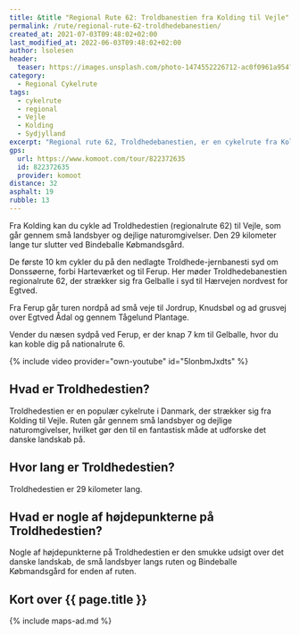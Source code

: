 ```yaml
---
title: &title "Regional Rute 62: Troldbanestien fra Kolding til Vejle"
permalink: /rute/regional-rute-62-troldhedebanestien/
created_at: 2021-07-03T09:48:02+02:00
last_modified_at: 2022-06-03T09:48:02+02:00
author: lsolesen
header:
  teaser: https://images.unsplash.com/photo-1474552226712-ac0f0961a954?ixlib=rb-1.2.1&ixid=eyJhcHBfaWQiOjEyMDd9&auto=format&fit=crop&h=300&w=400&q=10
category:
  - Regional Cykelrute
tags:
  - cykelrute
  - regional
  - Vejle
  - Kolding
  - Sydjylland
excerpt: "Regional rute 62, Troldhedebanestien, er en cykelrute fra Kolding mod Vejle, som tager dig gennem små landsbyer og skønne naturområder. Den 32 km lange rute slutter ved Bindeballe Købmandsgård."
gps:
  url: https://www.komoot.com/tour/822372635
  id: 822372635
  provider: komoot
distance: 32
asphalt: 19
rubble: 13
---
```


Fra Kolding kan du cykle ad Troldhedestien (regionalrute 62) til Vejle, som går gennem små landsbyer og dejlige naturomgivelser. Den 29 kilometer lange tur slutter ved Bindeballe Købmandsgård.

De første 10 km cykler du på den nedlagte Troldhede-jernbanesti syd om Donssøerne, forbi Harteværket og til Ferup. Her møder Troldhedebanestien regionalrute 62, der strækker sig fra Gelballe i syd til Hærvejen nordvest for Egtved.

Fra Ferup går turen nordpå ad små veje til Jordrup, Knudsbøl og ad grusvej over Egtved Ådal og gennem Tågelund Plantage.

Vender du næsen sydpå ved Ferup, er der knap 7 km til Gelballe, hvor du kan koble dig på nationalrute 6.

{% include video provider="own-youtube" id="5lonbmJxdts" %}

## Hvad er Troldhedestien?

Troldhedestien er en populær cykelrute i Danmark, der strækker sig fra Kolding til Vejle. Ruten går gennem små landsbyer og dejlige naturomgivelser, hvilket gør den til en fantastisk måde at udforske det danske landskab på.

## Hvor lang er Troldhedestien?

Troldhedestien er 29 kilometer lang.

## Hvad er nogle af højdepunkterne på Troldhedestien?

Nogle af højdepunkterne på Troldhedestien er den smukke udsigt over det danske landskab, de små landsbyer langs ruten og Bindeballe Købmandsgård for enden af ruten.

## Kort over {{ page.title }}

{% include maps-ad.md %}
